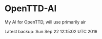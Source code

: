 # OpenTTD-AI
My AI for OpenTTD, will use primarily air

Latest backup: Sun Sep 22 12:15:02 UTC 2019
